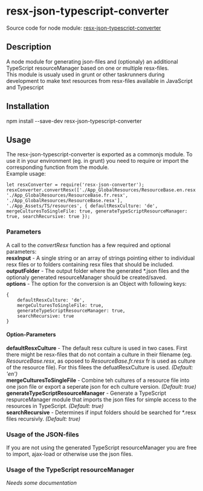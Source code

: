 # resx-json-typescript-converter
Source code for node module: [resx-json-typescript-converter](#)

## Description
A node module for generating json-files and (optionaly) an additional TypeScript resourceManager based on one or multiple resx-files.  
This module is usualy used in grunt or other taskrunners during development to make text resources from resx-files available in JavaScript and Typescript

## Installation
npm install --save-dev resx-json-typescript-converter

## Usage
The resx-json-typescript-converter is exported as a commonjs module. To use it in your environment (eg. in grunt) you need to require or import the corresponding function from the module.  
Example usage:   
```
let resxConverter = require('resx-json-converter');
resxConverter.convertResx(['./App_GlobalResources/ResourceBase.en.resx', './App_GlobalResources/ResourceBase.fr.resx', './App_GlobalResources/ResourceBase.resx'], './App_Assets/TS/resources', { defaultResxCulture: 'de', mergeCulturesToSingleFile: true, generateTypeScriptResourceManager: true, searchRecursive: true });
```

### Parameters
A call to the *convertResx* function has a few required and optional parameters:  
**resxInput** - A single string or an array of strings pointing either to individual resx files or to folders containing resx files that should be included.  
**outputFolder** - The output folder where the generated *.json files and the optionaly generated resourceManager should be created/saved.  
**options** - The option for the conversion is an Object with following keys:  
```
{ 
    defaultResxCulture: 'de', 
    mergeCulturesToSingleFile: true, 
    generateTypeScriptResourceManager: true, 
    searchRecursive: true 
}
```
#### Option-Parameters
**defaultResxCulture** - The default resx culture is used in two cases. First there might be resx-files that do not contain a culture in their filename (eg. *ResourceBase.resx*, as oposed to *ResourceBase.fr.resx* fr is used as culture of the resource file). For this filees the defuatResxCulture is used. *(Default: 'en')*  
**mergeCulturesToSingleFile** - Combine teh cultures of a resource file into one json file or export a seperate json for ech culture version. *(Default: true)*  
**generateTypeScriptResourceManager** - Generate a TypeScript respurceManager module that imports the json files for simple access to the resources in TypeScript. *(Default: true)*  
**searchRecursive** - Determines if input folders should be searched for *.resx files recursivly. *(Default: true)*  

### Usage of the JSON-files
If you are not using the generated TypeScript resourceManager you are free to import, ajax-load or otherwise use the json files.

### Usage of the TypeScript resourceManager
*Needs some documentation*
